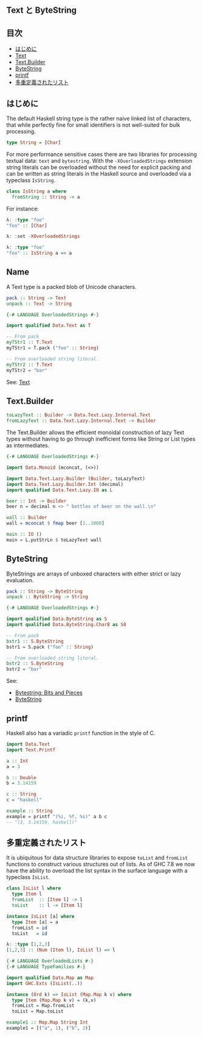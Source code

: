 ## <a name="text-bytestring">Text と ByteString</a>

## 目次

* [はじめに](#introduction)
* [Text](#text)
* [Text.Builder](#text-builder)
* [ByteString](#bytestring)
* [printf](#printf)
* [多重定義されたリスト](#overloaded-lists)

## <a name="introduction">はじめに</a>

The default Haskell string type is the rather naive linked list of characters, that while perfectly fine for
small identifiers is not well-suited for bulk processing.

```haskell
type String = [Char]
```

For more performance sensitive cases there are two libraries for processing textual data: ``text`` and
``bytestring``.  With the ``-XOverloadedStrings`` extension string literals can be overloaded without the need
for explicit packing and can be written as string literals in the Haskell source and overloaded via a
  typeclass ``IsString``.

```haskell
class IsString a where
  fromString :: String -> a
```

For instance:

```haskell
λ: :type "foo"
"foo" :: [Char]

λ: :set -XOverloadedStrings

λ: :type "foo"
"foo" :: IsString a => a
```

## <a name="text">Name</a>

A Text type is a packed blob of Unicode characters.


```haskell
pack :: String -> Text
unpack :: Text -> String
```

```haskell
{-# LANGUAGE OverloadedStrings #-}

import qualified Data.Text as T

-- From pack
myTStr1 :: T.Text
myTStr1 = T.pack ("foo" :: String)

-- From overloaded string literal.
myTStr2 :: T.Text
myTStr2 = "bar"
```

See: [Text](http://hackage.haskell.org/package/text-1.1.0.1/docs/Data-Text.html)


## <a name="text-builder">Text.Builder</a>

```haskell
toLazyText :: Builder -> Data.Text.Lazy.Internal.Text
fromLazyText :: Data.Text.Lazy.Internal.Text -> Builder
```

The Text.Builder allows the efficient monoidal construction of lazy Text types
without having to go through inefficient forms like String or List types as
intermediates.

```haskell
{-# LANGUAGE OverloadedStrings #-}

import Data.Monoid (mconcat, (<>))

import Data.Text.Lazy.Builder (Builder, toLazyText)
import Data.Text.Lazy.Builder.Int (decimal)
import qualified Data.Text.Lazy.IO as L

beer :: Int -> Builder
beer n = decimal n <> " bottles of beer on the wall.\n"

wall :: Builder
wall = mconcat $ fmap beer [1..1000]

main :: IO ()
main = L.putStrLn $ toLazyText wall
```

## <a name="bytestring">ByteString</a>

ByteStrings are arrays of unboxed characters with either strict or lazy evaluation.

```haskell
pack :: String -> ByteString
unpack :: ByteString -> String
```

```haskell
{-# LANGUAGE OverloadedStrings #-}

import qualified Data.ByteString as S
import qualified Data.ByteString.Char8 as S8

-- From pack
bstr1 :: S.ByteString
bstr1 = S.pack ("foo" :: String)

-- From overloaded string literal.
bstr2 :: S.ByteString
bstr2 = "bar"
```

See:

* [Bytestring: Bits and Pieces](https://www.fpcomplete.com/school/to-infinity-and-beyond/pick-of-the-week/bytestring-bits-and-pieces)
* [ByteString](http://hackage.haskell.org/package/bytestring-0.10.4.0/docs/Data-ByteString.html)

## <a name="printf">printf</a>

Haskell also has a variadic ``printf`` function in the style of C.

```haskell
import Data.Text
import Text.Printf

a :: Int
a = 3

b :: Double
b = 3.14159

c :: String
c = "haskell"

example :: String
example = printf "(%i, %f, %s)" a b c
-- "(3, 3.14159, haskell)"
```

## <a name="overloaded-lists">多重定義されたリスト</a>

It is ubiquitous for data structure libraries to expose ``toList`` and ``fromList`` functions to construct
various structures out of lists. As of GHC 7.8 we now have the ability to overload the list syntax in the
surface language with a typeclass ``IsList``.

```haskell
class IsList l where
  type Item l
  fromList  :: [Item l] -> l
  toList    :: l -> [Item l]

instance IsList [a] where
  type Item [a] = a
  fromList = id
  toList   = id
```

```haskell
λ: :type [1,2,3]
[1,2,3] :: (Num (Item l), IsList l) => l
```

```haskell
{-# LANGUAGE OverloadedLists #-}
{-# LANGUAGE TypeFamilies #-}

import qualified Data.Map as Map
import GHC.Exts (IsList(..))

instance (Ord k) => IsList (Map.Map k v) where
  type Item (Map.Map k v) = (k,v)
  fromList = Map.fromList
  toList = Map.toList

example1 :: Map.Map String Int
example1 = [("a", 1), ("b", 2)]
```
